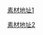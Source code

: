 [素材地址1](https://assetstore.unity.com/packages/2d/gui/card-shirts-lite-165698)  

[素材地址2](https://assetstore.unity.com/packages/2d/gui/2d-modular-cards-kit-demo-227623)
